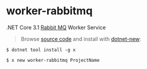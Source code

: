 # worker-rabbitmq

.NET Core 3.1 [Rabbit MQ](https://docs.servicestack.net/rabbit-mq) Worker Service

> Browse [source code](https://github.com/NetCoreTemplates/worker-rabbitmq) and install with [dotnet-new](https://docs.servicestack.net/dotnet-new):

    $ dotnet tool install -g x

    $ x new worker-rabbitmq ProjectName

